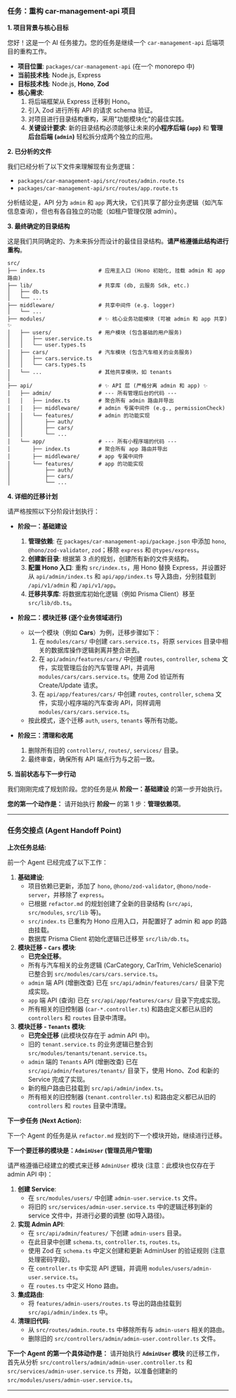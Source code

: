 
### **任务：重构 car-management-api 项目**

**1. 项目背景与核心目标**

您好！这是一个 AI 任务接力。您的任务是继续一个 `car-management-api` 后端项目的重构工作。

*   **项目位置**: `packages/car-management-api` (在一个 monorepo 中)
*   **当前技术栈**: Node.js, Express
*   **目标技术栈**: Node.js, **Hono**, **Zod**
*   **核心需求**:
    1.  将后端框架从 Express 迁移到 Hono。
    2.  引入 Zod 进行所有 API 的请求 schema 验证。
    3.  对项目进行目录结构重构，采用"功能模块化"的最佳实践。
    4.  **关键设计要求**: 新的目录结构必须能够让未来的**小程序后端 (`app`)** 和 **管理后台后端 (`admin`)** 轻松拆分成两个独立的应用。

**2. 已分析的文件**

我们已经分析了以下文件来理解现有业务逻辑：
*   `packages/car-management-api/src/routes/admin.route.ts`
*   `packages/car-management-api/src/routes/app.route.ts`

分析结论是，API 分为 `admin` 和 `app` 两大块，它们共享了部分业务逻辑（如汽车信息查询），但也有各自独立的功能（如租户管理仅限 admin）。

**3. 最终确定的目录结构**

这是我们共同确定的、为未来拆分而设计的最佳目录结构。**请严格遵循此结构进行重构**。

```
src/
├── index.ts                 # 应用主入口 (Hono 初始化, 挂载 admin 和 app 路由)
├── lib/                     # 共享库 (db, 云服务 Sdk, etc.)
│   ├── db.ts
│   └── ...
├── middleware/              # 共享中间件 (e.g. logger)
│   └── ...
├── modules/                 # ✨ 核心业务功能模块 (可被 admin 和 app 共享) ✨
│   ├── users/               # 用户模块 (包含基础的用户服务)
│   │   ├── user.service.ts
│   │   └── user.types.ts
│   ├── cars/                # 汽车模块 (包含汽车相关的业务服务)
│   │   ├── cars.service.ts
│   │   └── cars.types.ts
│   └── ...                  # 其他共享模块，如 tenants
│
├── api/                     # ✨ API 层 (严格分离 admin 和 app) ✨
│   ├── admin/               # --- 所有管理后台的代码 ---
│   │   ├── index.ts         # 聚合所有 admin 路由并导出
│   │   ├── middleware/      # admin 专属中间件 (e.g., permissionCheck)
│   │   └── features/        # admin 的功能实现
│   │       ├── auth/
│   │       ├── cars/
│   │       └── ...
│   └── app/                 # --- 所有小程序端的代码 ---
│       ├── index.ts         # 聚合所有 app 路由并导出
│       ├── middleware/      # app 专属中间件
│       └── features/        # app 的功能实现
│           ├── auth/
│           ├── cars/
│           └── ...
```

**4. 详细的迁移计划**

请严格按照以下分阶段计划执行：

*   **阶段一：基础建设**
    1.  **管理依赖**: 在 `packages/car-management-api/package.json` 中添加 `hono`, `@hono/zod-validator`, `zod`；移除 `express` 和 `@types/express`。
    2.  **创建新目录**: 根据第 3 点的规划，创建所有新的文件夹结构。
    3.  **配置 Hono 入口**: 重构 `src/index.ts`，用 Hono 替换 Express，并设置好从 `api/admin/index.ts` 和 `api/app/index.ts` 导入路由，分别挂载到 `/api/v1/admin` 和 `/api/v1/app`。
    4.  **迁移共享库**: 将数据库初始化逻辑（例如 Prisma Client）移至 `src/lib/db.ts`。

*   **阶段二：模块迁移 (逐个业务领域进行)**
    *   以一个模块（例如 **Cars**）为例，迁移步骤如下：
        1.  在 `modules/cars/` 中创建 `cars.service.ts`，将原 `services` 目录中相关的数据库操作逻辑剥离并整合进去。
        2.  在 `api/admin/features/cars/` 中创建 `routes`, `controller`, `schema` 文件，实现管理后台的汽车管理 API，并调用 `modules/cars/cars.service.ts`。使用 Zod 验证所有 Create/Update 请求。
        3.  在 `api/app/features/cars/` 中创建 `routes`, `controller`, `schema` 文件，实现小程序端的汽车查询 API，同样调用 `modules/cars/cars.service.ts`。
    *   按此模式，逐个迁移 `auth`, `users`, `tenants` 等所有功能。

*   **阶段三：清理和收尾**
    1.  删除所有旧的 `controllers/`, `routes/`, `services/` 目录。
    2.  最终审查，确保所有 API 端点行为与之前一致。

**5. 当前状态与下一步行动**

我们刚刚完成了规划阶段。您的任务是从 **阶段一：基础建设** 的第一步开始执行。

**您的第一个动作是：** 请开始执行 **阶段一** 的第 1 步：**管理依赖项**。


---

### **任务交接点 (Agent Handoff Point)**

**上次任务总结:**

前一个 Agent 已经完成了以下工作：

1.  **基础建设**:
    *   项目依赖已更新，添加了 `hono`, `@hono/zod-validator`, `@hono/node-server`，并移除了 `express`。
    *   已根据 `refactor.md` 的规划创建了全新的目录结构 (`src/api`, `src/modules`, `src/lib` 等)。
    *   `src/index.ts` 已重构为 Hono 应用入口，并配置好了 admin 和 app 的路由挂载。
    *   数据库 Prisma Client 初始化逻辑已迁移至 `src/lib/db.ts`。
2.  **模块迁移 - `Cars` 模块**:
    *   **已完全迁移**。
    *   所有与汽车相关的业务逻辑 (CarCategory, CarTrim, VehicleScenario) 已整合到 `src/modules/cars/cars.service.ts`。
    *   `admin` 端 API (增删改查) 已在 `src/api/admin/features/cars/` 目录下完成实现。
    *   `app` 端 API (查询) 已在 `src/api/app/features/cars/` 目录下完成实现。
    *   所有相关的旧控制器 (`car-*.controller.ts`) 和路由定义都已从旧的 `controllers` 和 `routes` 目录中清理。
3.  **模块迁移 - `Tenants` 模块**:
    *   **已完全迁移** (此模块仅存在于 admin API 中)。
    *   旧的 `tenant.service.ts` 的业务逻辑已整合到 `src/modules/tenants/tenant.service.ts`。
    *   `admin` 端的 `Tenants` API (增删改查) 已在 `src/api/admin/features/tenants/` 目录下，使用 Hono、Zod 和新的 Service 完成了实现。
    *   新的租户路由已挂载到 `src/api/admin/index.ts`。
    *   所有相关的旧控制器 (`tenant.controller.ts`) 和路由定义都已从旧的 `controllers` 和 `routes` 目录中清理。

**下一步任务 (Next Action):**

下一个 Agent 的任务是从 `refactor.md` 规划的下一个模块开始，继续进行迁移。

**下一个要迁移的模块是：`AdminUser` (管理员用户管理)**

请严格遵循已经建立的模式来迁移 `AdminUser` 模块 (注意：此模块也仅存在于 admin API 中)：

1.  **创建 Service**:
    *   在 `src/modules/users/` 中创建 `admin-user.service.ts` 文件。
    *   将旧的 `src/services/admin-user.service.ts` 中的逻辑迁移到新的 service 文件中，并进行必要的调整 (如导入路径)。
2.  **实现 Admin API**:
    *   在 `src/api/admin/features/` 下创建 `admin-users` 目录。
    *   在此目录中创建 `schema.ts`, `controller.ts`, `routes.ts`。
    *   使用 Zod 在 `schema.ts` 中定义创建和更新 AdminUser 的验证规则 (注意处理密码字段)。
    *   在 `controller.ts` 中实现 API 逻辑，并调用 `modules/users/admin-user.service.ts`。
    *   在 `routes.ts` 中定义 Hono 路由。
3.  **集成路由**:
    *   将 `features/admin-users/routes.ts` 导出的路由挂载到 `src/api/admin/index.ts` 中。
4.  **清理旧代码**:
    *   从 `src/routes/admin.route.ts` 中移除所有与 `admin-users` 相关的路由。
    *   删除旧的 `src/controllers/admin/admin-user.controller.ts` 文件。

**下一个 Agent 的第一个具体动作是：** 请开始执行 **`AdminUser` 模块** 的迁移工作，首先从分析 `src/controllers/admin/admin-user.controller.ts` 和 `src/services/admin-user.service.ts` 开始，以准备创建新的 `src/modules/users/admin-user.service.ts`。


---
